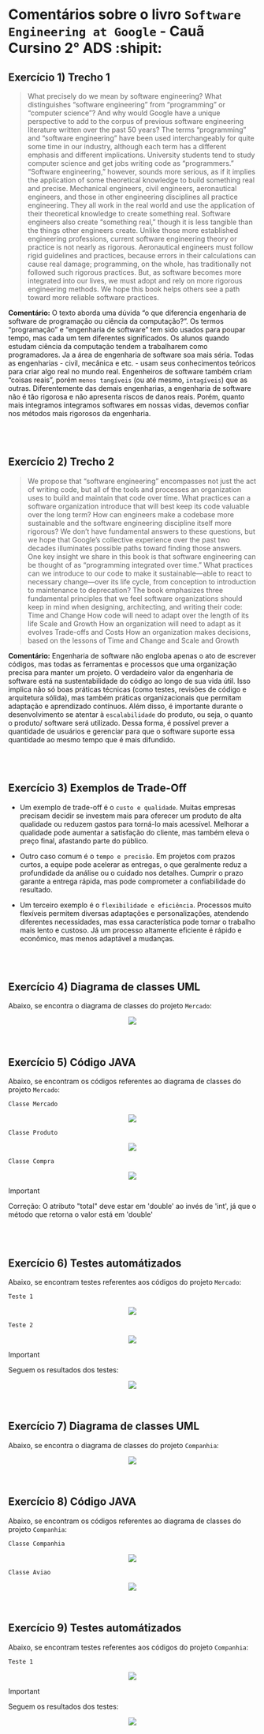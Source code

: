 # Comentários sobre o livro `Software Engineering at Google` - Cauã Cursino 2° ADS :shipit:

## Exercício 1) Trecho 1
> What precisely do we mean by software engineering? What distinguishes “software engineering” from “programming” or “computer science”? And why would Google have a unique perspective to add to the corpus of previous software engineering literature written over the past 50 years? The terms “programming” and “software engineering” have been used interchangeably for quite some time in our industry, although each term has a different emphasis and different implications. University students tend to study computer science and get jobs writing code as “programmers.” “Software engineering,” however, sounds more serious, as if it implies the application of some theoretical knowledge to build something real and precise. Mechanical engineers, civil engineers, aeronautical engineers, and those in other engineering disciplines all practice engineering. They all work in the real world and use the application of their theoretical knowledge to create something real. Software engineers also create “something real,” though it is less tangible than the things other engineers create. Unlike those more established engineering professions, current software engineering theory or practice is not nearly as rigorous. Aeronautical engineers must follow rigid guidelines and practices, because errors in their calculations can cause real damage; programming, on the whole, has traditionally not followed such rigorous practices. But, as software becomes more integrated into our lives, we must adopt and rely on more rigorous engineering methods. We hope this book helps others see a path toward more reliable software practices.

**Comentário:** O texto aborda uma dúvida “o que diferencia engenharia de software de programação ou ciência da computação?”. Os termos “programação” e “engenharia de software” tem sido usados para poupar tempo, mas cada um tem diferentes significados. Os alunos quando estudam ciência da computação tendem a trabalharem como programadores. Ja a área de engenharia de software soa mais séria. Todas as engenharias - civil, mecânica e etc. - usam seus conhecimentos teóricos para criar algo real no mundo real. 
Engenheiros de software também criam “coisas reais”, porém `menos tangíveis` (ou até mesmo, `intagíveis`) que as outras. Diferentemente das demais engenharias, a engenharia de software não é tão rigorosa e não apresenta riscos de danos reais. Porém, quanto mais integramos integramos softwares em nossas vidas, devemos confiar nos métodos mais rigorosos da engenharia. 

<br>
<br>

## Exercício 2) Trecho 2
> We propose that “software engineering” encompasses not just the act of writing code, but all of the tools and processes an organization uses to build and maintain that code over time. What practices can a software organization introduce that will best keep its code valuable over the long term? How can engineers make a codebase more sustainable and the software engineering discipline itself more rigorous? We don’t have fundamental answers to these questions, but we hope that Google’s collective experience over the past two decades illuminates possible paths toward finding those answers. One key insight we share in this book is that software engineering can be thought of as “programming integrated over time.” What practices can we introduce to our code to make it sustainable—able to react to necessary change—over its life cycle, from conception to introduction to maintenance to deprecation?
> The book emphasizes three fundamental principles that we feel software organizations should keep in mind when designing, architecting, and writing their code:
> Time and Change
> How code will need to adapt over the length of its life
> Scale and Growth
> How an organization will need to adapt as it evolves
> Trade-offs and Costs
> How an organization makes decisions, based on the lessons of Time and Change and Scale and Growth

**Comentário:** Engenharia de software não engloba apenas o ato de escrever códigos, mas todas as ferramentas e processos que uma organização precisa para manter um projeto. O verdadeiro valor da engenharia de software está na sustentabilidade do código ao longo de sua vida útil. Isso implica não só boas práticas técnicas (como testes, revisões de código e arquitetura sólida), mas também práticas organizacionais que permitam adaptação e aprendizado contínuos. Além disso, é importante durante o desenvolvimento se atentar à `escalabilidade` do produto, ou seja, o quanto o produto/ software será utilizado. Dessa forma, é possível prever a quantidade de usuários e gerenciar para que o software suporte essa quantidade ao mesmo tempo que é mais difundido.

<br>
<br>

## Exercício 3) Exemplos de Trade-Off

* Um exemplo de trade-off é o `custo e qualidade`. Muitas empresas precisam decidir se investem mais para oferecer um produto de alta qualidade ou reduzem gastos para torná-lo mais acessível. Melhorar a qualidade pode aumentar a satisfação do cliente, mas também eleva o preço final, afastando parte do público.

* Outro caso comum é o `tempo e precisão`. Em projetos com prazos curtos, a equipe pode acelerar as entregas, o que geralmente reduz a profundidade da análise ou o cuidado nos detalhes. Cumprir o prazo garante a entrega rápida, mas pode comprometer a confiabilidade do resultado.

* Um terceiro exemplo é o `flexibilidade e eficiência`. Processos muito flexíveis permitem diversas adaptações e personalizações, atendendo diferentes necessidades, mas essa característica pode tornar o trabalho mais lento e custoso. Já um processo altamente eficiente é rápido e econômico, mas menos adaptável a mudanças.

<br>
<br>

## Exercício 4) Diagrama de classes UML
Abaixo, se encontra o diagrama de classes do projeto `Mercado`:
<p></p>
<div align="center"><img src="./img/Mercado.drawio (1).png"></div>

<br>
<br>

## Exercício 5) Código JAVA
Abaixo, se encontram os códigos referentes ao diagrama de classes do projeto `Mercado`:
<p></p>

`Classe Mercado`
<div align="center"><img src="./img/class_Mercado.png"></div>

`Classe Produto`
<div align="center"><img src="./img/class_Produto.png"></div>

`Classe Compra`
<div align="center"><img src="./img/class_Compra.png"></div>

> [!IMPORTANT]
> Correção: O atributo "total" deve estar em 'double' ao invés de 'int',
> já que o método que retorna o valor está em 'double'

<br>
<br>

## Exercício 6) Testes automátizados
Abaixo, se encontram testes referentes aos códigos do projeto `Mercado`:

`Teste 1`
<div align="center"><img src="./img/class_Teste.png"></div>

`Teste 2`
<div align="center"><img src="./img/class_Teste2.png"></div>
<p></p>
<p></p>


> [!IMPORTANT]
> Seguem os resultados dos testes:

<div align="center"><img src="./img/resultado_testes.png"></div>


<br>
<br>


## Exercício 7) Diagrama de classes UML
Abaixo, se encontra o diagrama de classes do projeto `Companhia`:
<p></p>
<div align="center"><img src="./img/"></div>

<br>
<br>

## Exercício 8) Código JAVA
Abaixo, se encontram os códigos referentes ao diagrama de classes do projeto `Companhia`:
<p></p>

`Classe Companhia`
<div align="center"><img src="./img/class_Companhia.png"></div>

`Classe Aviao`
<div align="center"><img src="./img/class_Aviao.png"></div>


<br>
<br>

## Exercício 9) Testes automátizados
Abaixo, se encontram testes referentes aos códigos do projeto `Companhia`:

`Teste 1`
<div align="center"><img src="./img/class_Teste_Aviao.png"></div>
<p></p>
<p></p>


> [!IMPORTANT]
> Seguem os resultados dos testes:

<div align="center"><img src="./img/resultado_testes_aviao.png"></div>





